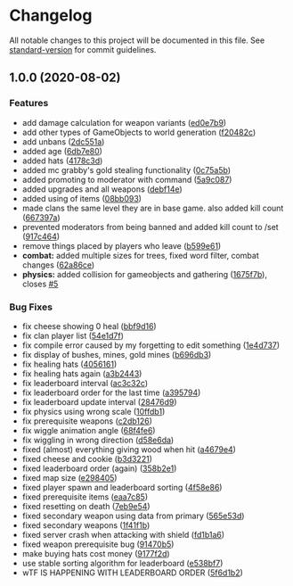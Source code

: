 # Changelog

All notable changes to this project will be documented in this file. See [standard-version](https://github.com/conventional-changelog/standard-version) for commit guidelines.

## 1.0.0 (2020-08-02)


### Features

* add damage calculation for weapon variants ([ed0e7b9](https://github.com/Picoseconds/sanctuary/commit/ed0e7b9ddbe5a52e0a87c1e8a8adc4ff6dde849b))
* add other types of GameObjects to world generation ([f20482c](https://github.com/Picoseconds/sanctuary/commit/f20482c0b28bb233b480df6f8508474d95c0f472))
* add unbans ([2dc551a](https://github.com/Picoseconds/sanctuary/commit/2dc551a7d0cbd3416c46fb86832f6e836e0dbcc0))
* added age ([6db7e80](https://github.com/Picoseconds/sanctuary/commit/6db7e80aa5de5a854848876884c05a38ab5e89b6))
* added hats ([4178c3d](https://github.com/Picoseconds/sanctuary/commit/4178c3da7f9c56750bab830652dc9e1868bbb3ad))
* added mc grabby's gold stealing functionality ([0c75a5b](https://github.com/Picoseconds/sanctuary/commit/0c75a5bc38ba0a5e5c4b1e9946ecec378bf037f1))
* added promoting to moderator with command ([5a9c087](https://github.com/Picoseconds/sanctuary/commit/5a9c087411e7d52cf0f4a8effa6c8134ce9e04e1))
* added upgrades and all weapons ([debf14e](https://github.com/Picoseconds/sanctuary/commit/debf14ed297e700bbfa5b732e3e8e0c6549484a9))
* added using of items ([08bb093](https://github.com/Picoseconds/sanctuary/commit/08bb09302083f41edb09e7645c47f309ef3177b0))
* made clans the same level they are in base game. also added kill count ([667397a](https://github.com/Picoseconds/sanctuary/commit/667397a3295578ac5559c0178254ae6f5cff7bce))
* prevented moderators from being banned and added kill count to /set ([917c464](https://github.com/Picoseconds/sanctuary/commit/917c464d302648c140e3cf4e1eba678c13853944))
* remove things placed by players who leave ([b599e61](https://github.com/Picoseconds/sanctuary/commit/b599e61adf4a5f16b17bcdabe2427cec05d96caa))
* **combat:** added multiple sizes for trees, fixed word filter, combat changes ([62a86ce](https://github.com/Picoseconds/sanctuary/commit/62a86ce3e11fd4e1734b814da3c465b690719af3))
* **physics:** added collision for gameobjects and gathering ([1675f7b](https://github.com/Picoseconds/sanctuary/commit/1675f7b81e29ec4ecd4a9c9adb2cb91cc5c63ac3)), closes [#5](https://github.com/Picoseconds/sanctuary/issues/5)


### Bug Fixes

* fix cheese showing 0 heal ([bbf9d16](https://github.com/Picoseconds/sanctuary/commit/bbf9d167ae810e8528e977eb6cba629b3988ae96))
* fix clan player list ([54e1d7f](https://github.com/Picoseconds/sanctuary/commit/54e1d7fa5203a5654a85a965f1cdde2e24525368))
* fix compile error caused by my forgetting to edit something ([1e4d737](https://github.com/Picoseconds/sanctuary/commit/1e4d737272dc9d6f7410e004a9ee16e189b6cb77))
* fix display of bushes, mines, gold mines ([b696db3](https://github.com/Picoseconds/sanctuary/commit/b696db370b1602f77b996e33271294833cf15de0))
* fix healing hats ([4056161](https://github.com/Picoseconds/sanctuary/commit/40561614f83b046276c9900cc0a87f2d5169bd6a))
* fix healing hats again ([a3b2443](https://github.com/Picoseconds/sanctuary/commit/a3b2443382822e74de07559f442b45488daf860c))
* fix leaderboard interval ([ac3c32c](https://github.com/Picoseconds/sanctuary/commit/ac3c32c4a0be76a45f74524dc04f321af7d259d0))
* fix leaderboard order for the last time ([a395794](https://github.com/Picoseconds/sanctuary/commit/a3957943774101a2621a391d1db15eeffce69aff))
* fix leaderboard update interval ([28476d9](https://github.com/Picoseconds/sanctuary/commit/28476d9554115b5ca71fd6db25668fa90c90aaa9))
* fix physics using wrong scale ([10ffdb1](https://github.com/Picoseconds/sanctuary/commit/10ffdb165e7c6572386d4ef62e3852a15000636a))
* fix prerequisite weapons ([c2db126](https://github.com/Picoseconds/sanctuary/commit/c2db1260ae1ae6702d68b61034eaa69562ed7f4a))
* fix wiggle animation angle ([68f4fe6](https://github.com/Picoseconds/sanctuary/commit/68f4fe6c138e9f18ed4c4fefd4f30f7cc687d535))
* fix wiggling in wrong direction ([d58e6da](https://github.com/Picoseconds/sanctuary/commit/d58e6da9ccae4f70acb898fbb5cb0d3e3bbf3f6e))
* fixed (almost) everything giving wood when hit ([a4679e4](https://github.com/Picoseconds/sanctuary/commit/a4679e4f3e379982e4c6736addac7c0276d2c034))
* fixed cheese and cookie ([b3d3221](https://github.com/Picoseconds/sanctuary/commit/b3d32210731650ca0b07d42d22dea69b41020c78))
* fixed leaderboard order (again) ([358b2e1](https://github.com/Picoseconds/sanctuary/commit/358b2e119a5da6f84c224f70e537b33425ba1dcc))
* fixed map size ([e298405](https://github.com/Picoseconds/sanctuary/commit/e2984052a249a68a4ec0d9939e3ac7ec34b3f618))
* fixed player spawn and leaderboard sorting ([4f58e86](https://github.com/Picoseconds/sanctuary/commit/4f58e867d07d1c367e5425c3688fcb1444ec7755))
* fixed prerequisite items ([eaa7c85](https://github.com/Picoseconds/sanctuary/commit/eaa7c856d6f98805260e5036d6985a55a338f938))
* fixed resetting on death ([7eb9e54](https://github.com/Picoseconds/sanctuary/commit/7eb9e54fc55f0455792c7203cfa6095b6008fec8))
* fixed secondary weapon using data from primary ([565e53d](https://github.com/Picoseconds/sanctuary/commit/565e53d71958ed464c71b359d474c744405c531a))
* fixed secondary weapons ([1f41f1b](https://github.com/Picoseconds/sanctuary/commit/1f41f1bbe7c59039913a3704c759edf096c72afa))
* fixed server crash when attacking with shield ([fd1b1a6](https://github.com/Picoseconds/sanctuary/commit/fd1b1a6ce5c311a286ca127d6757c49093f4cd16))
* fixed weapon prerequisite bug ([91470b5](https://github.com/Picoseconds/sanctuary/commit/91470b59ffba67f6240f2673645dd8b0369e2730))
* make buying hats cost money ([9177f2d](https://github.com/Picoseconds/sanctuary/commit/9177f2d61dbaaf1892e809e80454e55c70d5909b))
* use stable sorting algorithm for leaderboard ([e538bf7](https://github.com/Picoseconds/sanctuary/commit/e538bf7f799ab4b962ed8b5fe6c3cac2d95f9b06))
* wTF IS HAPPENING WITH LEADERBOARD ORDER ([5f6d1b2](https://github.com/Picoseconds/sanctuary/commit/5f6d1b2ac4e5929953553bbb46527f49a37f2108))
